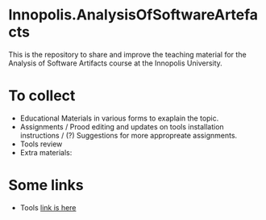 # Innopolis.AnalysisOfSoftwareArtefacts
This is the repository to share and improve the teaching material for the Analysis of Software Artifacts course at the Innopolis University.


# To collect
- Educational Materials in various forms to exaplain the topic.
- Assignments / Prood editing and updates on tools installation instructions / (?) Suggestions for more appropreate assignments.
- Tools review
- Extra materials:

# Some links
- Tools [link is here](https://github.com/agilebotanist/Innopolis.AnalysisOfSoftwareArtefacts/blob/main/tools.md)
